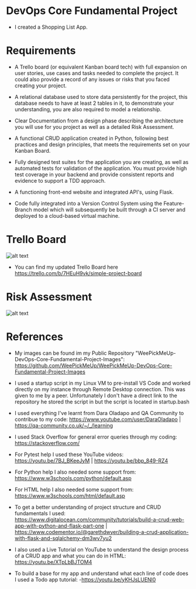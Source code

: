 # DevOps Core Fundamental Project
- I created a Shopping List App.

# Requirements
- A Trello board (or equivalent Kanban board tech) with full expansion on user stories, use cases and tasks needed to complete the project. It could also provide a record of any issues or risks that you faced creating your project.

- A relational database used to store data persistently for the project, this database needs to have at least 2 tables in it, to demonstrate your understanding, you are also required to model a relationship.

- Clear Documentation from a design phase describing the architecture you will use for you project as well as a detailed Risk Assessment.

- A functional CRUD application created in Python, following best practices and design principles, that meets the requirements set on your Kanban Board.

- Fully designed test suites for the application you are creating, as well as automated tests for validation of the application. You must provide high test coverage in your backend and provide consistent reports and evidence to support a TDD approach.

- A functioning front-end website and integrated API's, using Flask.

- Code fully integrated into a Version Control System using the Feature-Branch model which will subsequently be built through a CI server and deployed to a cloud-based virtual machine.

# Trello Board
![alt text](https://github.com/WeePickMeUp/WeePickMeUp-DevOps-Core-Fundamental-Project-Images/blob/main/trello%20board.PNG)
- You can find my updated Trello Board here https://trello.com/b/7HEuH9vk/simple-project-board

# Risk Assessment
![alt text](https://github.com/WeePickMeUp/WeePickMeUp-DevOps-Core-Fundamental-Project-Images/blob/main/risk%20assessment.PNG)

# References
- My images can be found im my Public Repository "WeePickMeUp-DevOps-Core-Fundamental-Project-Images": https://github.com/WeePickMeUp/WeePickMeUp-DevOps-Core-Fundamental-Project-Images
- I used a startup script in my Linux VM to pre-install VS Code and worked directly on my instance through Remote Desktop connection. This was given to me by a peer. Unfortunately I don't have a direct link to the repository he stored the script in but the script is located in startup.bash

- I used everything I've learnt from Dara Oladapo and QA Community to contribue to my code: https://www.youtube.com/user/DaraOladapo | https://qa-community.co.uk/~/_/learning

- I used Stack Overflow for general error queries through my coding: https://stackoverflow.com/

- For Pytest help I used these YouTube videos: https://youtu.be/7BJ_BKeeJyM | https://youtu.be/bbp_849-RZ4

- For Python help I also needed some support from:
https://www.w3schools.com/python/default.asp

- For HTML help I also needed some support from:
https://www.w3schools.com/html/default.asp

- To get a better understanding of project structure and CRUD fundamentals I used: https://www.digitalocean.com/community/tutorials/build-a-crud-web-app-with-python-and-flask-part-one | https://www.codementor.io/@garethdwyer/building-a-crud-application-with-flask-and-sqlalchemy-dm3wv7yu2

- I also used a Live Tutorial on YouTube to understand the design process of a CRUD app and what you can do in HTML:
https://youtu.be/XTpLbBJTOM4

- To build a base for my app and understand what each line of code does I used a Todo app tutorial:
-https://youtu.be/yKHJsLUENl0
